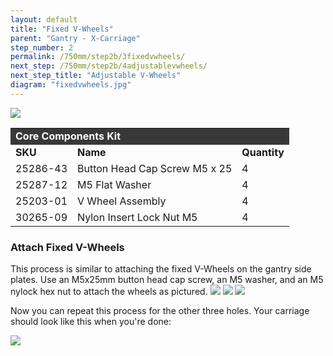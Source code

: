 ```yaml
---
layout: default
title: "Fixed V-Wheels"
parent: "Gantry - X-Carriage"
step_number: 2
permalink: /750mm/step2b/3fixedvwheels/
next_step: /750mm/step2b/4adjustablevwheels/
next_step_title: "Adjustable V-Wheels"
diagram: "fixedvwheels.jpg"
---
```

<img src="../../step2/photo/jpfs_DSC2641.jpg">

<table>
  <tr>
    <td style="color:#fff;background: #383838" colspan="3">
      <b>Core Components Kit</b>
    </td>
  </tr>
  <tr>
    <td>
      <b>SKU</b>
    </td>
    <td>
      <b>Name</b>
    </td>
    <td>
      <b>Quantity</b>
    </td>
  </tr>
  <tr>
    <td>
      25286-43
    </td>
    <td>
      Button Head Cap Screw M5 x 25
    </td>
    <td>
      4
    </td>
  </tr>
  <tr>
    <td>
      25287-12
    </td>
    <td>
      M5 Flat Washer
    </td>
    <td>
      4
    </td>
  </tr>
  <tr>
    <td>
      25203-01
    </td>
    <td>
      V Wheel Assembly
    </td>
    <td>
      4
    </td>
  </tr>
  <tr>
    <td>
      30265-09
    </td>
    <td>
      Nylon Insert Lock Nut M5
    </td>
    <td>
      4
    </td>
  </tr>
</table>

<h3>Attach Fixed V-Wheels</h3>
This process is similar to attaching the fixed V-Wheels on the gantry side plates. Use an M5x25mm button head cap screw, an M5 washer, and an M5 nylock hex nut to attach the wheels as pictured.

<img src="../../step2/photo/jpfs_DSC2637.jpg">
<img src="../../step2/photo/jpfs_DSC2638.jpg">
<img src="../../step2/photo/jpfs_DSC2640.jpg">

Now you can repeat this process for the other three holes. Your carriage should look like this when you're done:

<img src="../../step2/photo/jpfs_DSC3464.jpg">
